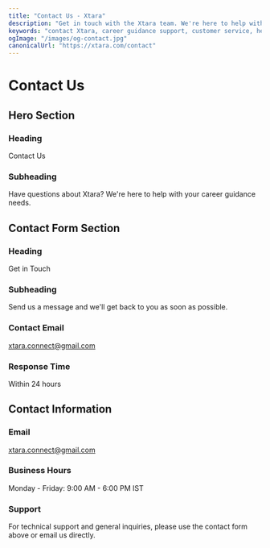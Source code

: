 ```yaml
---
title: "Contact Us - Xtara"
description: "Get in touch with the Xtara team. We're here to help with your career guidance questions and support needs."
keywords: "contact Xtara, career guidance support, customer service, help desk"
ogImage: "/images/og-contact.jpg"
canonicalUrl: "https://xtara.com/contact"
---
```


# Contact Us

## Hero Section

### Heading
Contact Us

### Subheading
Have questions about Xtara? We're here to help with your career guidance needs.

## Contact Form Section

### Heading
Get in Touch

### Subheading
Send us a message and we'll get back to you as soon as possible.

### Contact Email
xtara.connect@gmail.com

### Response Time
Within 24 hours

## Contact Information

### Email
xtara.connect@gmail.com

### Business Hours
Monday - Friday: 9:00 AM - 6:00 PM IST

### Support
For technical support and general inquiries, please use the contact form above or email us directly. 